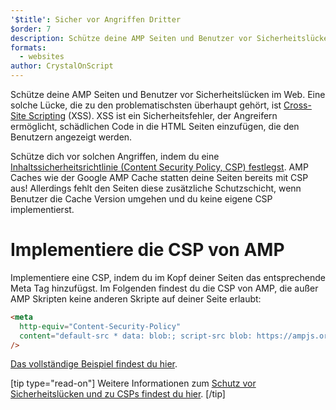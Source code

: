 ```yaml
---
'$title': Sicher vor Angriffen Dritter
$order: 7
description: Schütze deine AMP Seiten und Benutzer vor Sicherheitslücken im Web
formats:
  - websites
author: CrystalOnScript
---
```


Schütze deine AMP Seiten und Benutzer vor Sicherheitslücken im Web. Eine solche Lücke, die zu den problematischsten überhaupt gehört, ist [Cross-Site Scripting](https://www.google.com/about/appsecurity/learning/xss/) (XSS). XSS ist ein Sicherheitsfehler, der Angreifern ermöglicht, schädlichen Code in die HTML Seiten einzufügen, die den Benutzern angezeigt werden.

Schütze dich vor solchen Angriffen, indem du eine [Inhaltssicherheitsrichtlinie (Content Security Policy, CSP) festlegst](https://csp.withgoogle.com/docs/index.html). AMP Caches wie der Google AMP Cache statten deine Seiten bereits mit CSP aus! Allerdings fehlt den Seiten diese zusätzliche Schutzschicht, wenn Benutzer die Cache Version umgehen und du keine eigene CSP implementierst.

# Implementiere die CSP von AMP

Implementiere eine CSP, indem du im Kopf deiner Seiten das entsprechende Meta Tag hinzufügst. Im Folgenden findest du die CSP von AMP, die außer AMP Skripten keine anderen Skripte auf deiner Seite erlaubt:

```html
<meta
  http-equiv="Content-Security-Policy"
  content="default-src * data: blob:; script-src blob: https://ampjs.org/v0.js https://ampjs.org/v0/ https://ampjs.org/viewer/ https://ampjs.org/rtv/; object-src 'none'; style-src 'unsafe-inline' https://ampjs.org/rtv/ https://cdn.materialdesignicons.com https://cloud.typography.com https://fast.fonts.net https://fonts.googleapis.com https://maxcdn.bootstrapcdn.com https://p.typekit.net https://use.fontawesome.com https://use.typekit.net; report-uri https://csp-collector.appspot.com/csp/amp"
/>
```

[Das vollständige Beispiel findest du hier](https://github.com/ampproject/amphtml/blob/main/examples/csp.amp.html).

[tip type="read-on"] Weitere Informationen zum [Schutz vor Sicherheitslücken und zu CSPs findest du hier](https://developer.mozilla.org/en-US/docs/Web/HTTP/CSP). [/tip]
